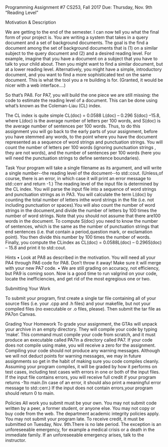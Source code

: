 Programming Assignment #7
CS253, Fall 2017
Due: Thursday, Nov. 9th
“Reading Level”

Motivation & Description

We are getting to the end of the semester. I can now tell you what the final form of your project is. You are writing a system that takes in a query document and a set of background documents. The goal is the find a document among the set of background documents that is (1) on a similar subject to the query document and (2) and a desired reading level. For example, imagine that you have a document on a subject that you have to talk to your child about. Then you might want to find a similar document, but at a lower reading level. Alternatively, you might have a simple, introductory document, and you want to find a more sophisticated text on the same document. This is what the tool you a re building is for. (Granted, it would be nicer with a web interface....)

So that’s PA8. For PA7, you will build the one piece we are still missing: the code to estimate the reading level of a document. This can be done using what’s known as the Coleman-Liau (CL) index. 

The CL index is quite simple CL(doc) = 0.0588 L(doc) – 0.296 S(doc) –15.8, where L(doc) is the average number of letters per 100 words, and S(doc) is the average number of sentences per 100 words. Thus, to do this assignment you will go back to the early parts of your assignment, before you have stemmed any words, to the point where you have the document represented as a sequence of word strings and punctuation strings. You will count the number of letters per 100 words (ignoring punctuation strings , they are not words), and the number of sentences per 100 words (here you will need the punctuation strings to define sentence boundaries).

Task
Your program will take a single filename as its argument, and will write a single number--the reading level of the document--to std::cout. (Unless,of course, there is an error, in which case it will print an error message to std::cerr and return -1.) The reading level of the input file is determined by the CL index. You will parse the input file into a sequence of word strings and punctuation strings as in PA3. You will calculate the term L(doc) by counting the total number of letters inthe word strings in the file (i.e. not including punctuation or spaces).You will also count the number of word strings in the document,and divide the number of letters by 100 times the number of word strings. Note that you should not assume that there are100 words in the document. To compute S(doc) you need to know the number of sentences, which is the same as the number of punctuation strings that end sentences (i.e. that contain a period,question mark, or exclamation point). You then divide this number by 100 times the number of words. Finally, you compute the CLindex as CL(doc) = 0.0588L(doc) – 0.296S(doc) – 15.8 and print it to std::cout.

Hints
• Look at PA8 as described in the motivation. You will need all your PA4 through PA6 code for PA8. Don’t throw it away! Make sure it will merge with your new PA7 code.
• We are still grading on accuracy, not efficiency, but PA9 is coming soon. Now is a good time to run valgrind on your code, locate the inefficiencies, and get rid of the most egregious one or two. 

Submitting Your Work

To submit your program, first create a single tar file containing all of your source files (i.e. your .cpp and .h files) and your makefile, but not your compiled files (no executable or .o files, please). Then submit the tar file as PA7on Canvas. 

Grading Your Homework
To grade your assignment, the GTAs will unpack your archive in an empty directory. They will compile your code by typing ‘make’. This command must compile your code from scratch, and it must produce an executable called PA7in a directory called PA7. If your code does not compile using make, you will receive a zero for the assignment. Compiling your code should not produce any warning messages. Although we will not deduct points for warning messages, we may in future assignments so get in the habit of making sure you code compiles cleanly. Assuming your program compiles, it will be graded by how it performs on test cases, including test cases with errors in one or both of the input files. If the input file contains errors, you will receive full credit if your program returns -1to main.(In case of an error, it should also print a meaningful error message to std::cerr.) If the input does not contain errors,your program should return 0 to main.

Policies
All work you submit must be your own. You may not submit code written by a peer, a former student, or anyone else. You may not copy or buy code from the web. The department academic integrity policies apply. You may not submit your program late. To receive credit, it must be submitted on Tuesday, Nov. 9th.There is no late period. The exception is an unforeseeable emergency, for example a medical crisis or a death in the immediate family. If an unforeseeable emergency arises, talk to the instructor.
